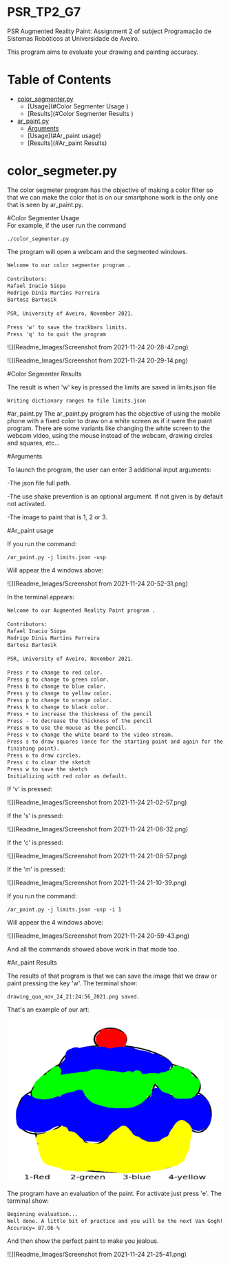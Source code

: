 # PSR_TP2_G7
PSR Augmented Reality Paint: Assignment 2 of subject Programação de Sistemas Robóticos at Universidade de Aveiro.

This program aims to evaluate your drawing and painting accuracy.

# Table of Contents
- [color_segmenter.py](#color_segmeter.py)
  - [Usage](#Color Segmenter Usage )
  - [Results](#Color Segmenter Results )
- [ar_paint.py](#ar_paint.py)
  - [Arguments](#Arguments)
  - [Usage](#Ar_paint usage)
  - [Results](#Ar_paint Results)


# color_segmeter.py
The color segmeter program has the objective of making a color filter so that we can make the color that is on our 
 smartphone work is the only one that is seen by ar_paint.py.

#Color Segmenter Usage  
For example, if the user run the command 
    
    ./color_segmenter.py

The program will open a webcam and the segmented windows.

    Welcome to our color segmenter program . 

    Contributors: 
    Rafael Inacio Siopa 
    Rodrigo Dinis Martins Ferreira  
    Bartosz Bartosik 

    PSR, University of Aveiro, November 2021.

    Press 'w' to save the trackbars limits.
    Press 'q' to to quit the program


![](Readme_Images/Screenshot from 2021-11-24 20-28-47.png)

![](Readme_Images/Screenshot from 2021-11-24 20-29-14.png)

    

#Color Segmenter Results 

The result is when 'w' key is pressed the limits are saved in limits.json file

    Writing dictionary ranges to file limits.json

#ar_paint.py
The ar_paint.py program has the objective of using the mobile phone with a fixed color to draw on a white screen as if 
it were the paint program. There are some variants like changing the white screen to the webcam video, using the mouse 
instead of the webcam, drawing circles and squares, etc...

#Arguments

To launch the program, the user can enter 3 additional input arguments: 

-The json file full path.

-The use shake prevention is an optional argument. If not given is by default not activated.

-The image to paint that is 1, 2 or 3. 

#Ar_paint usage

If you run the command: 

    /ar_paint.py -j limits.json -usp

Will appear the 4 windows above:

![](Readme_Images/Screenshot from 2021-11-24 20-52-31.png)

In the terminal appears: 

    Welcome to our Augmented Reality Paint program . 

    Contributors: 
    Rafael Inacio Siopa 
    Rodrigo Dinis Martins Ferreira  
    Bartosz Bartosik 
    
    PSR, University of Aveiro, November 2021.
    
    Press r to change to red color.
    Press g to change to green color.
    Press b to change to blue color.
    Press y to change to yellow color.
    Press p to change to orange color.
    Press k to change to black color.
    Press + to increase the thickness of the pencil
    Press - to decrease the thickness of the pencil
    Press m to use the mouse as the pencil.
    Press v to change the white board to the video stream.
    Press s to draw squares (once for the starting point and again for the finishing point).
    Press o to draw circles.
    Press c to clear the sketch
    Press w to save the sketch
    Initializing with red color as default.

If 'v' is pressed: 

![](Readme_Images/Screenshot from 2021-11-24 21-02-57.png)

If the 's' is pressed:

![](Readme_Images/Screenshot from 2021-11-24 21-06-32.png)

If the 'c' is pressed:

![](Readme_Images/Screenshot from 2021-11-24 21-08-57.png)

If the 'm' is pressed:

![](Readme_Images/Screenshot from 2021-11-24 21-10-39.png)

If you run the command: 

    /ar_paint.py -j limits.json -usp -i 1

Will appear the 4 windows above:

![](Readme_Images/Screenshot from 2021-11-24 20-59-43.png)

And all the commands showed above work in that mode too. 

#Ar_paint Results

The results of that program is that we can save the image that we draw or paint pressing the key 
'w'. The terminal show:

    drawing_qua_nov_24_21:24:56_2021.png saved.

That's an example of our art:

![](Readme_Images/drawing_qua_nov_24_21:24:56_2021.png)

The program have an evaluation of the paint. For activate just press 'e'. The terminal show:
    
    Beginning evaluation...
    Well done. A little bit of practice and you will be the next Van Gogh!
    Accuracy= 87.06 %

And then show the perfect paint to make you jealous. 

![](Readme_Images/Screenshot from 2021-11-24 21-25-41.png)
